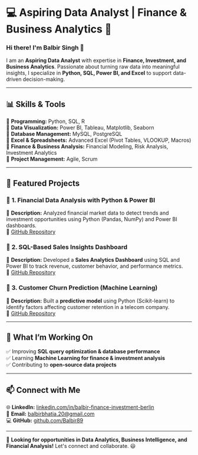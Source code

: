 # 💻 Aspiring Data Analyst | Finance & Business Analytics 🚀  

### Hi there! I'm Balbir Singh 👋  
I am an **Aspiring Data Analyst** with expertise in **Finance, Investment, and Business Analytics**. Passionate about turning raw data into meaningful insights, I specialize in **Python, SQL, Power BI, and Excel** to support data-driven decision-making.  

---

## 📊 Skills & Tools  
🔹 **Programming:** Python, SQL, R  
🔹 **Data Visualization:** Power BI, Tableau, Matplotlib, Seaborn  
🔹 **Database Management:** MySQL, PostgreSQL  
🔹 **Excel & Spreadsheets:** Advanced Excel (Pivot Tables, VLOOKUP, Macros)  
🔹 **Finance & Business Analysis:** Financial Modeling, Risk Analysis, Investment Analytics  
🔹 **Project Management:** Agile, Scrum  

---

## 📂 Featured Projects  
### 🔹 **1. Financial Data Analysis with Python & Power BI**  
📌 **Description:** Analyzed financial market data to detect trends and investment opportunities using Python (Pandas, NumPy) and Power BI dashboards.  
🔗 [GitHub Repository](https://github.com/Balbir89)  

### 🔹 **2. SQL-Based Sales Insights Dashboard**  
📌 **Description:** Developed a **Sales Analytics Dashboard** using SQL and Power BI to track revenue, customer behavior, and performance metrics.  
🔗 [GitHub Repository](https://github.com/Balbir89)  

### 🔹 **3. Customer Churn Prediction (Machine Learning)**  
📌 **Description:** Built a **predictive model** using Python (Scikit-learn) to identify factors affecting customer retention in a telecom company.  
🔗 [GitHub Repository](https://github.com/Balbir89)  

---

## 🎯 What I’m Working On  
✅ Improving **SQL query optimization & database performance**  
✅ Learning **Machine Learning for finance & investment analysis**  
✅ Contributing to **open-source data projects**  

---

## 📫 Connect with Me  
🌐 **LinkedIn:** [linkedin.com/in/balbir-finance-investment-berlin](https://www.linkedin.com/in/balbir-finance-investment-berlin/)  
📧 **Email:** balbirbhatia.20@gmail.com  
💻 **GitHub:** [github.com/Balbir89](https://github.com/Balbir89)  

---

🚀 **Looking for opportunities in Data Analytics, Business Intelligence, and Financial Analysis!** Let's connect and collaborate. 😃  
